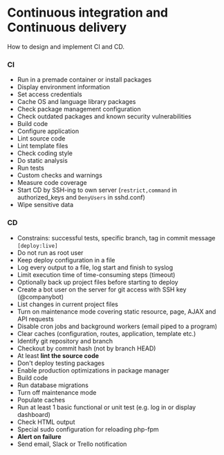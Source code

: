 # Continuous integration and Continuous delivery

How to design and implement CI and CD.

### CI

- Run in a premade container or install packages
- Display environment information
- Set access credentials
- Cache OS and language library packages
- Check package management configuration
- Check outdated packages and known security vulnerabilities
- Build code
- Configure application
- Lint source code
- Lint template files
- Check coding style
- Do static analysis
- Run tests
- Custom checks and warnings
- Measure code coverage
- Start CD by SSH-ing to own server (`restrict,command` in authorized_keys and `DenyUsers` in sshd.conf)
- Wipe sensitive data

### CD

- Constrains: successful tests, specific branch, tag in commit message `[deploy:live]`
- Do not run as root user
- Keep deploy configuration in a file
- Log every output to a file, log start and finish to syslog
- Limit execution time of time-consuming steps (timeout)
- Optionally back up project files before starting to deploy
- Create a bot user on the server for git access with SSH key (@companybot)
- List changes in current project files
- Turn on maintenance mode covering static resource, page, AJAX and API requests
- Disable cron jobs and background workers (email piped to a program)
- Clear caches (configuration, routes, application, template etc.)
- Identify git repository and branch
- Checkout by commit hash (not by branch HEAD)
- At least **lint the source code**
- Don't deploy testing packages
- Enable production optimizations in package manager
- Build code
- Run database migrations
- Turn off maintenance mode
- Populate caches
- Run at least 1 basic functional or unit test (e.g. log in or display dashboard)
- Check HTML output
- Special sudo configuration for reloading php-fpm
- **Alert on failure**
- Send email, Slack or Trello notification
